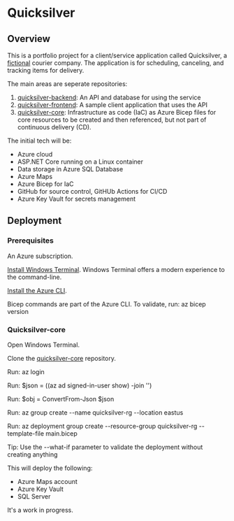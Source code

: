 # Quicksilver

## Overview

This is a portfolio project for a client/service application called Quicksilver, a [fictional](https://www.imdb.com/title/tt0091814/) courier company. The application is for scheduling, canceling, and tracking items for delivery.

The main areas are seperate repositories:

1. [quicksilver-backend](https://github.com/lanceengland/quicksilver-backend): An API and database for using the service
2. [quicksilver-frontend](https://github.com/lanceengland/quuicksilver-frontend): A sample client application that uses the API
3. [quicksilver-core](https://github.com/lanceengland/quicksilver-core): Infrastructure as code (IaC) as Azure Bicep files for core resources to be created and then referenced, but not part of continuous delivery (CD).

The initial tech will be:

- Azure cloud
- ASP.NET Core running on a Linux container
- Data storage in Azure SQL Database
- Azure Maps
- Azure Bicep for IaC
- GitHub for source control, GitHUb Actions for CI/CD
- Azure Key Vault for secrets management

## Deployment

### Prerequisites

An Azure subscription.

[Install Windows Terminal](https://learn.microsoft.com/en-us/windows/terminal/install). Windows Terminal offers a modern experience to the command-line.

[Install the Azure CLI](https://learn.microsoft.com/en-us/cli/azure/install-azure-cli).

Bicep commands are part of the Azure CLI. To validate, run: az bicep version

### Quicksilver-core

Open Windows Terminal.

Clone the [quicksilver-core](https://github.com/lanceengland/quicksilver-core) repository.

Run: az login

Run: $json = ((az ad signed-in-user show) -join '')

Run: $obj = ConvertFrom-Json $json

Run: az group create --name quicksilver-rg --location eastus

Run: az deployment group create --resource-group quicksilver-rg --template-file main.bicep

Tip: Use the --what-if parameter to validate the deployment without creating anything

This will deploy the following:

- Azure Maps account
- Azure Key Vault
- SQL Server

It's a work in progress.

